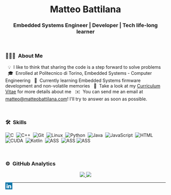 <h1 align="center">Matteo Battilana</h1>
<p align="center"><h3 align="center">Embedded Systems Engineer | Developer | Tech life-long learner</h3></p>


<br/>

### 👨🏻‍💻 &nbsp;About Me
&nbsp;&nbsp;💡 &nbsp;I like to think that sharing the code is a step forward to solve problems
&nbsp;&nbsp;🎓 &nbsp;Enrolled at Politecnico di Torino, Embedded Systems - Computer Engineering
&nbsp;&nbsp;🔭 &nbsp;Currently learning Embedded Systems firmware development and non-volatile memories
&nbsp;&nbsp;📄 &nbsp;Take a look at my [Curriculum Vitae](https://github.com/MatteoBattilana/MatteoBattilana/blob/main/CV.pdf) for more details about me
&nbsp;&nbsp;✉️ &nbsp;You can send me an email at matteo@matteobattilana.com! I'll try to answer as soon as possible.

<br/>

### 🛠 &nbsp;Skills
![C](https://img.shields.io/badge/-C-05122A?style=flat&logo=C&logoColor=A8B9CC)&nbsp; ![C++](https://img.shields.io/badge/-C++-05122A?style=flat&logo=C%2B%2B&logoColor=00599C)&nbsp; ![Git](https://img.shields.io/badge/-Git-05122A?style=flat&logo=git)&nbsp; ![Linux](https://img.shields.io/badge/-Linux-05122A?style=flat&logo=linux&logoColor=A8B9CC)&nbsp; ![Python](https://img.shields.io/badge/-Python-05122A?style=flat&logo=python)&nbsp; ![Java](https://img.shields.io/badge/-Java-05122A?style=flat&logo=Java&logoColor=FFA518)&nbsp; ![JavaScript](https://img.shields.io/badge/-JavaScript-05122A?style=flat&logo=javascript)&nbsp; ![HTML](https://img.shields.io/badge/-HTML-05122A?style=flat&logo=html5)&nbsp; ![CUDA](https://img.shields.io/badge/-CUDA-05122A?style=flat&logo=nvidia)&nbsp; ![Kotlin](https://img.shields.io/badge/-Kotlin-05122A?style=flat&logo=kotlin)&nbsp; ![ASS](https://img.shields.io/badge/-Assembly%20Intel%208086-05122A?style=flat&logo=assemblyscript)&nbsp; ![ASS](https://img.shields.io/badge/-Assembly%20ARM-05122A?style=flat&logo=assemblyscript)&nbsp;![ASS](https://img.shields.io/badge/-Assembly%20MIPS-05122A?style=flat&logo=assemblyscript)&nbsp;



<br/>

### ⚙️ &nbsp;GitHub Analytics
<p align="center">
<a href="https://github.com/MatteoBattilana">
  <img height="180em" src="https://github-readme-stats-eight-theta.vercel.app/api?username=MatteoBattilana&show_icons=true&theme=algolia&include_all_commits=true&count_private=true"/>
  <img height="180em" src="https://github-readme-stats-eight-theta.vercel.app/api/top-langs/?username=MatteoBattilana&layout=compact&langs_count=8&theme=algolia"/>
</a>
</p>


<!--
**MatteoBattilana/MatteoBattilana** is a ✨ _special_ ✨ repository because its `README.md` (this file) appears on your GitHub profile.

Here are some ideas to get you started:

- 🔭 I’m currently working on ...
- 🌱 I’m currently learning ...
- 👯 I’m looking to collaborate on ...
- 🤔 I’m looking for help with ...
- 💬 Ask me about ...
- 📫 How to reach me: ...
- 😄 Pronouns: ...
- ⚡ Fun fact: ...
-->




<p align="left"><a href="https://linkedin.com/in/matteobattilanadev" target="blank"><img align="left" src="icons/linkedin.svg" alt="xtenzq" width="22px" /></a></p>

---
